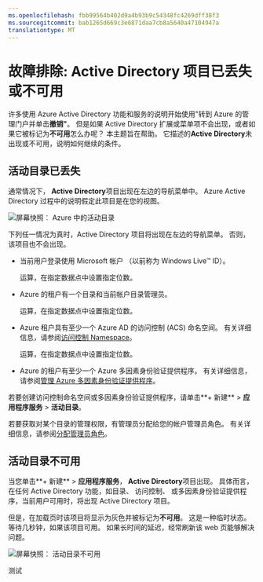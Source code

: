 ```yaml
---
ms.openlocfilehash: fbb99564b402d9a4b93b9c54348fc4269dff38f3
ms.sourcegitcommit: bab1265d669c3e6871daa7cb8a5640a47104947a
translationtype: MT
---
```

<properties
   pageTitle="故障排除: Active Directory 项目已丢失或不可用 |Microsoft Azure "
   description="当 Active Directory 菜单项不会出现在 Azure 管理门户做什么。"
   services="active-directory"
   documentationCenter="na"
   authors="msmbaldwin"
   manager="mbaldwin"
   editor=""/>

<tags
   ms.service="active-directory"
   ms.devlang="na"
   ms.topic="article"
   ms.tgt_pltfrm="na"
   ms.workload="identity"
   ms.date="08/24/2015"
   ms.author="mbaldwin"/>

# 故障排除: Active Directory 项目已丢失或不可用

许多使用 Azure Active Directory 功能和服务的说明开始使用"转到 Azure 的管理门户并单击**撤销"**。 但是如果 Active Directory 扩展或菜单项不会出现，或者如果它被标记为**不可用**怎么办呢？ 本主题旨在帮助。 它描述的**Active Directory**未出现或不可用，说明如何继续的条件。

## 活动目录已丢失

通常情况下， **Active Directory**项目出现在左边的导航菜单中。 Azure Active Directory 过程中的说明假定此项目是在您的视图。

![屏幕快照︰ Azure 中的活动目录](./media/active-directory-troubleshooting/typical-view.png)

下列任一情况为真时，Active Directory 项目将出现在左边的导航菜单。 否则，该项目也不会出现。

* 当前用户登录使用 Microsoft 帐户 （以前称为 Windows Live™ ID）。

    运算，在指定数据点中设置指定位数。

* Azure 的租户有一个目录和当前帐户目录管理员。

    运算，在指定数据点中设置指定位数。

* Azure 租户具有至少一个 Azure AD 的访问控制 (ACS) 命名空间。 有关详细信息，请参阅[访问控制 Namespace](https://msdn.microsoft.com/library/azure/gg185908.aspx)。

    运算，在指定数据点中设置指定位数。

* Azure 的租户有至少一个 Azure 多因素身份验证提供程序。 有关详细信息，请参阅[管理 Azure 多因素身份验证提供程序](multi-factor-authentication-get-started-cloud.md/creating-an-azure-multi-factor-auth-provider)。

若要创建访问控制命名空间或多因素身份验证提供程序，请单击**+ 新建** > **应用程序服务** > **活动目录**。

若要获取对某个目录的管理权限，有管理员分配给您的帐户管理员角色。 有关详细信息，请参阅[分配管理员角色](active-directory-assign-admin-roles.md)。

## 活动目录不可用

当您单击**+ 新建** > **应用程序服务**， **Active Directory**项目出现。 具体而言，在任何 Active Directory 功能，如目录、 访问控制、 或多因素身份验证提供程序，当前用户可用时，将出现 Active Directory 项目。

但是，在加载页时该项目将显示为灰色并被标记为**不可用**。 这是一种临时状态。 等待几秒钟，如果该项目可用。 如果长时间的延迟，经常刷新该 web 页能够解决问题。

![屏幕快照︰ 活动目录不可用](./media/active-directory-troubleshooting/not-available.png)

测试
